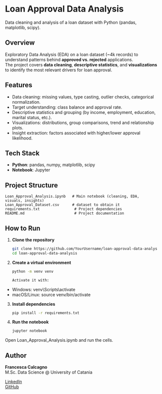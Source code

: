 # Loan Approval Data Analysis
Data cleaning and analysis of a loan dataset with Python (pandas, matplotlib, scipy).


## Overview
Exploratory Data Analysis (EDA) on a loan dataset (~4k records) to understand patterns behind **approved vs. rejected** applications.  
The project covers **data cleaning**, **descriptive statistics**, and **visualizations** to identify the most relevant drivers for loan approval.

## Features
- Data cleaning: missing values, type casting, outlier checks, categorical normalization.
- Target understanding: class balance and approval rate.
- Descriptive statistics and grouping (by income, employment, education, marital status, etc.).
- Visualizations: distributions, group comparisons, trend and relationship plots.
- Insight extraction: factors associated with higher/lower approval likelihood.

## Tech Stack
- **Python**: pandas, numpy, matplotlib, scipy  
- **Notebook**: Jupyter  


## Project Structure
```plaintext
Loan_Approval_Analysis.ipynb   # Main notebook (cleaning, EDA, visuals, insights)
Loan_Approval_Dataset.csv      # dataset to obtain it
requirements.txt                # Project dependencies
README.md                       # Project documentation
```

## How to Run  

1. **Clone the repository**  
   ```bash
   git clone https://github.com/YourUsername/loan-approval-data-analysis.git
   cd loan-approval-data-analysis
   
2. **Create a virtual environment**
   ```bash
   python -m venv venv

   Activate it with:
  - Windows: venv\Scripts\activate
  - macOS/Linux: source venv/bin/activate

3. **Install dependencies**
   ```bash
   pip install -r requirements.txt
   
4. **Run the notebook**
   ```bash
   jupyter notebook

Open Loan_Approval_Analysis.ipynb and run the cells.


## Author  

**Francesca Calcagno**  
M.Sc. Data Science @ University of Catania  

[LinkedIn](https://linkedin.com/in/francesca-calcagno-9554a5381/)  
[GitHub](https://github.com/Francesca-Calcagno)  



